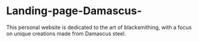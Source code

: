 # Landing-page-Damascus-
This personal website is dedicated to the art of blacksmithing, with a focus on unique creations made from Damascus steel. 
